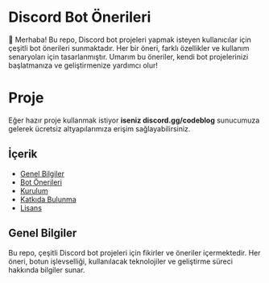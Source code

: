 # Discord Bot Önerileri

👋 Merhaba! Bu repo, Discord bot projeleri yapmak isteyen kullanıcılar için çeşitli bot önerileri sunmaktadır. Her bir öneri, farklı özellikler ve kullanım senaryoları için tasarlanmıştır. Umarım bu öneriler, kendi bot projelerinizi başlatmanıza ve geliştirmenize yardımcı olur!

# Proje
Eğer hazır proje kullanmak istiyor **iseniz discord.gg/codeblog** sunucumuza gelerek ücretsiz altyapılarımıza erişim sağlayabilirsiniz.

## İçerik

- [Genel Bilgiler](#genel-bilgiler)
- [Bot Önerileri](#bot-önerileri)
- [Kurulum](#kurulum)
- [Katkıda Bulunma](#katkıda-bulunma)
- [Lisans](#lisans)

## Genel Bilgiler

Bu repo, çeşitli Discord bot projeleri için fikirler ve öneriler içermektedir. Her öneri, botun işlevselliği, kullanılacak teknolojiler ve geliştirme süreci hakkında bilgiler sunar.
